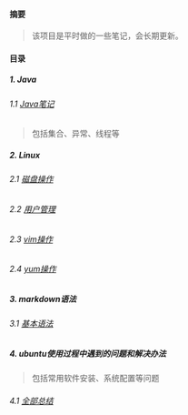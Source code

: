 #### 摘要

> 该项目是平时做的一些笔记，会长期更新。

#### 目录

##### 1. Java

###### 1.1 [Java笔记](./Java/main.md)

> 包括集合、异常、线程等

##### 2. Linux

###### 2.1 [磁盘操作](./Linux/DiskManage.md)

###### 2.2 [用户管理](./Linux/userGroupManage.md)

###### 2.3 [vim操作](./Linux/vim.md)

###### 2.4 [yum操作](./Linux/yum.md)

##### 3. markdown语法

###### 3.1 [基本语法](./mkd/first.md)

##### 4. ubuntu使用过程中遇到的问题和解决办法

> 包括常用软件安装、系统配置等问题

###### 4.1 [全部总结](./ubuntu/ubuntu安装过程.md)

